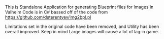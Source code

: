 This is Standalone Application for generating Blueprint files for Images in Valheim
Code is in C# bassed off of the code from https://github.com/dsterentyev/img2bpl.pl

Limitations set in the original code have been removed, and Utility has been overall improved. 
Keep in mind Large images will cause a lot of lag in game.
